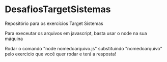# DesafiosTargetSistemas
Repositório para os exercícios Target Sistemas

Para execeutar os arquivos em javascript, basta usar o node na sua máquina

Rodar o comando "node nomedoarquivo.js" substituindo "nomedoarquivo" pelo exercicio que você quer rodar e terá a resposta!
